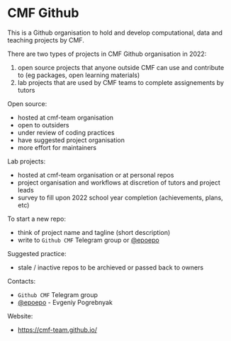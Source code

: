 CMF Github
==========

This is a Github organisation to hold and develop computational, data and teaching projects by CMF. 

There are two types of projects in CMF Github organisation in 2022:

1. open source projects that anyone outside CMF can use and contribute to (eg packages, open learning materials)
2. lab projects that are used by CMF teams to complete assignements by tutors

Open source:

- hosted at cmf-team organisation
- open to outsiders
- under review of coding practices
- have suggested project organisation
- more effort for maintainers

Lab projects:

- hosted at cmf-team organisation or at personal repos
- project organisation and workflows at discretion of tutors and project leads
- survey to fill upon 2022 school year completion (achievements, plans, etc)

To start a new repo:

- think of project name and tagline (short description)
- write to `Github CMF` Telegram group or [@epoepo](https://t.me/epoepo) 

Suggested practice:

- stale / inactive repos to be archieved or passed back to owners

Contacts:

- `Github CMF` Telegram group
- [@epoepo](https://t.me/epoepo) - Evgeniy Pogrebnyak 

Website:

- <https://cmf-team.github.io/>

